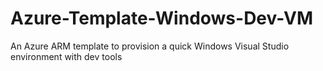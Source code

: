 # Azure-Template-Windows-Dev-VM
An Azure ARM template to provision a quick Windows Visual Studio environment with dev tools
